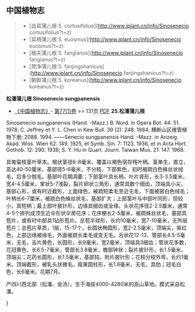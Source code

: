 

## 中国植物志

> * [齿耳蒲儿根  S.  cortusifolius](http://www.iplant.cn/info/Sinosenecio cortusifolius?t=z)
> * [耳柄蒲儿根  S.  euosmus](http://www.iplant.cn/info/Sinosenecio euosmus?t=z)
> * [植夫蒲儿根  S.  fangianus](http://www.iplant.cn/info/Sinosenecio fangianus?t=z)
> * [梵净蒲儿根  S.  fanjingshanicus](http://www.iplant.cn/info/Sinosenecio fanjingshanicus?t=z)
> * [朝鲜蒲儿根  S.  koreanus](http://www.iplant.cn/info/Sinosenecio koreanus?t=z)


**松潘蒲儿根 Sinosenecio sungpanensis**

* [《中国植物志》](http://www.iplant.cn/frps)- [第77(1)卷](http://www.iplant.cn/frps/vol/77(1)) >> 131页 [PDF](http://www.iplant.cn/frps/pdf/77(1)/131.PDF)
**25.松潘蒲儿根**

Sinosenecio sungpanensis (Hand. -Mazz.) B. Nord. in Opera Bot. 44: 51. 1978; C. Jeffrey et Y. L. Chen in Kew Bull. 39 (2): 248. 1984; 横断山区维管植物下册: 2088. 1994. ——Senecio sungpanensis Hand. -Mazz. in Anzeig. Akad. Wiss. Wien 62: 149. 1925, et Symb. Sin. 7: 1123. 1936, et in Acta Hort. Gothob. 12: 290. 1938; S. Y. Hu in Quart. Journ. Taiwan Mus. 21: 147. 1968.

具匍匐枝茎叶草本。根状茎径6-8毫米，覆盖以褐色宿存残叶柄。茎单生，直立，高达40-50厘米，基部径5-6毫米，不分枝，下部紫色，初时被疏白色蛛丝状绒毛，后多少脱毛。基部叶花期凋萎；下部茎叶具长柄，叶片肾形，长3-3.5厘米，宽4-4.5厘米，掌状5-7浅裂，裂片卵状三角形，通常具数个细齿，顶端具小尖，基部心形，或有时近截形，上面绿色，被疏短柔毛至近无毛，下面被密白色绒毛；叶柄长6-7厘米，被疏白色蛛丝状毛，基部扩大；上部茎叶与中部叶同形，但较小，具短柄；最上部叶披针形，边缘具细齿或全缘。头状花序径2-2.5厘米，通常4-5个排列成顶生近伞形状伞房花序；花序梗长2-5厘米，被疏蛛丝状毛，基部具苞片，或有时中部具1钻形苞片。总苞半球形，长约10毫米，宽7-10毫米，无外层苞片；总苞片草质，1层，15-17个，长圆状椭圆形，宽2-2.5毫米，顶端尖，紫红色，上部边缘被缘毛，外面被疏长柔毛或变无毛。舌状花12-13，管部长4.5-5毫米，无毛，舌片黄色，长圆形，长9毫米，宽2毫米，顶端具3细齿；管状花多数，花冠黄色，长6.5-7毫米，管部长3.8毫米，檐部钟状；裂片披针形，长1.5毫米，顶端尖；花药长圆形，长1.5毫米，基部钝，附片披针形；花柱分枝外弯，长约1毫米，顶端截形，被乳头状微毛。瘦果圆柱形，长1.8毫米，无毛，具肋；冠毛白色，长6毫米。花期7月。

产四川西北部（松潘、金汤）。生于海拔4000-4280米的高山草地。模式采自松潘。

}